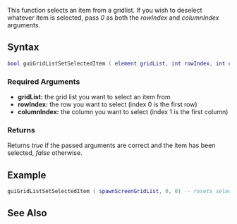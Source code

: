 This function selects an item from a gridlist. If you wish to deselect whatever item is selected, pass *0* as both the *rowIndex* and *columnIndex* arguments.

Syntax
------

``` lua
bool guiGridListSetSelectedItem ( element gridList, int rowIndex, int columnIndex [, bool bReset = true ] )
```

### Required Arguments

-   **gridList:** the grid list you want to select an item from
-   **rowIndex:** the row you want to select (index 0 is the first row)
-   **columnIndex:** the column you want to select (index 1 is the first column)

### Returns

Returns *true* if the passed arguments are correct and the item has been selected, *false* otherwise.

Example
-------

``` lua
guiGridListSetSelectedItem ( spawnScreenGridList, 0, 0) -- resets selection to zero
```

See Also
--------
